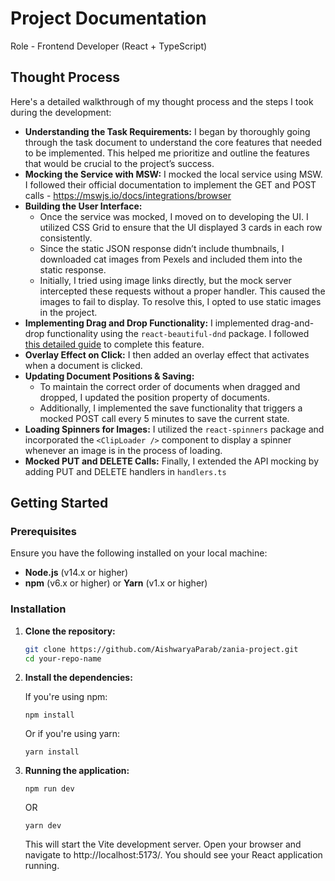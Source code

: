 # Project Documentation

Role - Frontend Developer (React + TypeScript)

## Thought Process

Here's a detailed walkthrough of my thought process and the steps I took during the development:

- **Understanding the Task Requirements:** I began by thoroughly going through the task document to understand the core features that needed to be implemented. This helped me prioritize and outline the features that would be crucial to the project’s success.
- **Mocking the Service with MSW:** I mocked the local service using MSW. I followed their official documentation to implement the GET and POST calls - https://mswjs.io/docs/integrations/browser 
- **Building the User Interface:** 
  - Once the service was mocked, I moved on to developing the UI. I utilized CSS Grid to ensure that the UI displayed 3 cards in each row consistently. 
  - Since the static JSON response didn’t include thumbnails, I downloaded cat images from Pexels and included them into the static response.
  - Initially, I tried using image links directly, but the mock server intercepted these requests without a proper handler. This caused the images to fail to display. To resolve this, I opted to use static images in the project.
- **Implementing Drag and Drop Functionality:** I implemented drag-and-drop functionality using the `react-beautiful-dnd` package. I followed [this detailed guide](https://code.pieces.app/blog/implement-react-beautiful-dnd) to complete this feature.
- **Overlay Effect on Click:** I then added an overlay effect that activates when a document is clicked.
- **Updating Document Positions & Saving:**
  - To maintain the correct order of documents when dragged and dropped, I updated the position property of documents.
  - Additionally, I implemented the save functionality that triggers a mocked POST call every 5 minutes to save the current state.
- **Loading Spinners for Images:** I utilized the `react-spinners` package and incorporated the `<ClipLoader />` component to display a spinner whenever an image is in the process of loading.
- **Mocked PUT and DELETE Calls:** Finally, I extended the API mocking by adding PUT and DELETE handlers in `handlers.ts`

## Getting Started

### Prerequisites

Ensure you have the following installed on your local machine:

- **Node.js** (v14.x or higher)
- **npm** (v6.x or higher) or **Yarn** (v1.x or higher)

### Installation

1. **Clone the repository:**

   ```bash
   git clone https://github.com/AishwaryaParab/zania-project.git
   cd your-repo-name

2. **Install the dependencies:**

   If you're using npm:
   ```
   npm install
   ```

   Or if you're using yarn:
   ```
   yarn install
   ```

3. **Running the application:**
   ```
   npm run dev
   ```

   OR 

   ```
   yarn dev
   ```

   This will start the Vite development server. Open your browser and navigate to http://localhost:5173/. You should see your React application running.
